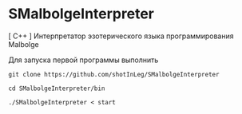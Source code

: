 # SMalbolgeInterpreter
[ C++ ] Интерпретатор эзотерического языка программирования Malbolge

Для запуска первой программы выполнить 
<pre><code>git clone https://github.com/shotInLeg/SMalbolgeInterpreter</code></pre>
<pre><code>cd SMalbolgeInterpreter/bin</code></pre>
<pre><code>./SMalbolgeInterpreter < start</code></pre>
